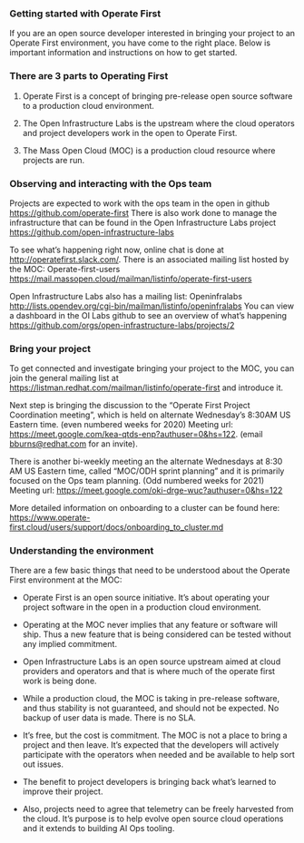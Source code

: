### Getting started with Operate First

If you are an open source developer interested in bringing your project to an Operate First environment, you have come to the right place.
Below is important information and instructions on how to get started.

### There are 3 parts to Operating First

1. Operate First is a concept of bringing pre-release open source software to a production cloud environment.

2. The Open Infrastructure Labs is the upstream where the cloud operators and project developers work in the open to Operate First.

3. The Mass Open Cloud (MOC) is a production cloud resource where projects are run.

### Observing and interacting with the Ops team

Projects are expected to work with the ops team in the open in github https://github.com/operate-first
There is also work done to manage the infrastructure that can be found in the Open Infrastructure Labs project https://github.com/open-infrastructure-labs

To see what’s happening right now, online chat is done at http://operatefirst.slack.com/.
There is an associated mailing list hosted by the MOC: Operate-first-users https://mail.massopen.cloud/mailman/listinfo/operate-first-users

Open Infrastructure Labs also has a mailing list: Openinfralabs http://lists.opendev.org/cgi-bin/mailman/listinfo/openinfralabs
You can view a dashboard in the OI Labs github to see an overview of what’s happening https://github.com/orgs/open-infrastructure-labs/projects/2


### Bring your project

To get connected and investigate bringing your project to the MOC, you can join the general mailing list at https://listman.redhat.com/mailman/listinfo/operate-first and introduce it.

Next step is bringing the discussion to the “Operate First Project Coordination meeting”, which is held on alternate Wednesday’s 8:30AM US Eastern time. (even numbered weeks for 2020) Meeting url: https://meet.google.com/kea-qtds-enp?authuser=0&hs=122. (email bburns@redhat.com for an invite).

There is another bi-weekly meeting an the alternate Wednesdays at 8:30 AM US Eastern time, called “MOC/ODH sprint planning” and it is primarily focused on the Ops team planning. (Odd numbered weeks for 2021) Meeting url: https://meet.google.com/oki-drge-wuc?authuser=0&hs=122

More detailed information on onboarding to a cluster can be found here: https://www.operate-first.cloud/users/support/docs/onboarding_to_cluster.md


### Understanding the environment

There are a few basic things that need to be understood about the Operate First environment at the MOC:

- Operate First is an open source initiative. It’s about operating your project software in the open in a production cloud environment.

- Operating at the MOC never implies that any feature or software will ship. Thus a new feature that is being considered can be tested without any implied commitment.

- Open Infrastructure Labs is an open source upstream aimed at cloud providers and operators and that is where much of the operate first work is being done.

- While a production cloud, the MOC is taking in pre-release software, and thus stability is not guaranteed, and should not be expected. No backup of user data is made. There is no SLA.

- It’s free, but the cost is commitment. The MOC is not a place to bring a project and then leave. It’s expected that the developers will actively participate with the operators when needed and be available to help sort out issues.

- The benefit to project developers is bringing back what’s learned to improve their project.

- Also, projects need to agree that telemetry can be freely harvested from the cloud. It’s purpose is to help evolve open source cloud operations and it extends to building AI Ops tooling.
